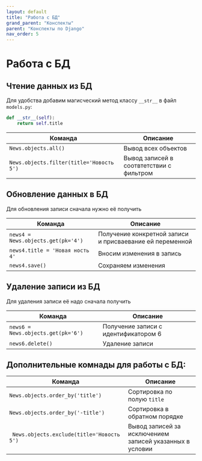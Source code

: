 ```yaml
---
layout: default
title: "Работа с БД"
grand_parent: "Конспекты"
parent: "Конспекты по Django"
nav_order: 5
---
```


# Работа с БД

## Чтение данных из БД

Для удобства добавим магисческий метод классу `__str__` в файл `models.py`:

```python
def __str__(self):
    return self.title
```

| Команда                                  | Описание                                 |
| ---------------------------------------- | ---------------------------------------- |
| `News.objects.all()`                     | Вывод всех объектов                      |
| `News.objects.filter(title='Новость 5')` | Вывод записей в соотвтетствии с фильтром |

## Обновление данных в БД

Для обновления записи сначала нужно её получить

| Команда                            | Описание                                                 |
| ---------------------------------- | -------------------------------------------------------- |
| `news4 = News.objects.get(pk='4')` | Получение конкретной записи и присваевание ей переменной |
| `news4.title = 'Новая ность 4'`    | Вносим изменения в запись                                |
| `news4.save()`                     | Сохраняем изменения                                      |

## Удаление записи из БД

Для удаления записи её надо сначала получить

| Команда                            | Описание                             |
| ---------------------------------- | ------------------------------------ |
| `news6 = News.objects.get(pk='6')` | Получение записи с идентификатором 6 |
| `news6.delete()`                   | Удаление записи                      |

## Дополнительные комнады для работы с БД:

| Команда                                    | Описание                                                 |
| ------------------------------------------ | -------------------------------------------------------- |
| `News.objects.order_by('title')`           | Сортировка по полую `title`                              |
| `News.objects.order_by('-title')`          | Сортировка в обратном порядке                            |
| ` News.objects.exclude(title='Новость 5')` | Вывод записей за исключением записей указанных в условии |